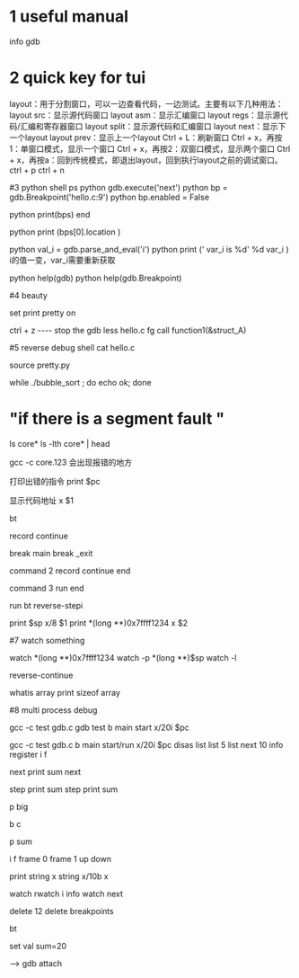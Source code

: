
# 1 useful manual
info gdb

# 2 quick key for tui    
layout：用于分割窗口，可以一边查看代码，一边测试。主要有以下几种用法：
layout src：显示源代码窗口
layout asm：显示汇编窗口
layout regs：显示源代码/汇编和寄存器窗口
layout split：显示源代码和汇编窗口
layout next：显示下一个layout
layout prev：显示上一个layout
Ctrl + L：刷新窗口
Ctrl + x，再按1：单窗口模式，显示一个窗口
Ctrl + x，再按2：双窗口模式，显示两个窗口
Ctrl + x，再按a：回到传统模式，即退出layout，回到执行layout之前的调试窗口。
ctrl + p 
ctrl + n 

#3 python
shell ps
python gdb.execute('next')
python bp = gdb.Breakpoint('hello.c:9')
python bp.enabled = False

python
print(bps)
end

python print (bps[0].location )


python val_i = gdb.parse_and_eval('i')
python print (' var_i is %d' %d var_i )
i的值一变，var_i需要重新获取

python help(gdb)
python help(gdb.Breakpoint)

#4 beauty

set print pretty on

ctrl + z ---- stop the gdb
less hello.c
fg
call function1(&struct_A)

#5 reverse debug
shell cat hello.c

 
source pretty.py
 

while ./bubble_sort ; do echo ok; done 
# "if there is a segment fault "

ls core*
ls -lth core* | head

gcc -c core.123
会出现报错的地方

打印出错的指令
print $pc

显示代码地址
x $1 

bt



record
continue

break main
break _exit

command 2
record continue
end

command 3
run
end

run
bt 
reverse-stepi


print $sp
x/8 $1
print *(long **)0x7ffff1234
x $2


#7 watch something

watch *(long **)0x7ffff1234
watch -p *(long **)$sp
watch -l

reverse-continue


whatis array
print sizeof array

#8 multi process debug



gcc -c test gdb.c
gdb test
b main
start
x/20i $pc


gcc -c test gdb.c
b main
start/run
x/20i $pc
disas
list
list 5
<return> list next 10
info register
i f

next 
print sum
next 

step
print sum
step 
print sum


p big <no symbol>

b <line>
c

p sum

i f
frame 0
frame 1
up
down 

print string
x string
x/10b
x <compare to print string>

watch
rwatch i 
info watch
next

delete 12
delete breakpoints

bt 

set val sum=20

<loop program>--> gdb attach

